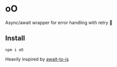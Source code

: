 # oO

Async/await wrapper for error handling with retry :yellow_heart:

## Install

```shell
npm i oO
```

Heavily inspired by [await-to-js](https://github.com/scopsy/await-to-js)

